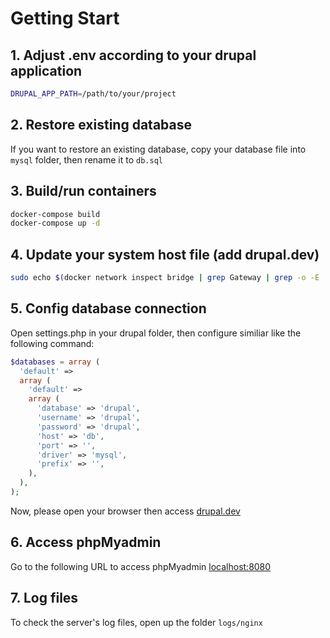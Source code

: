 # Getting Start

## 1. Adjust .env according to your drupal application

```sh
DRUPAL_APP_PATH=/path/to/your/project
```

## 2. Restore existing database

If you want to restore an existing database, copy your database file into `mysql` folder, then rename it to `db.sql`

## 3. Build/run containers

```bash
docker-compose build
docker-compose up -d
```

## 4. Update your system host file (add drupal.dev)

```bash
sudo echo $(docker network inspect bridge | grep Gateway | grep -o -E '[0-9\.]+') "drupal.dev" >> /etc/hosts
```

## 5. Config database connection

Open settings.php in your drupal folder, then configure similiar like the following command:

```php
$databases = array (
  'default' =>
  array (
    'default' =>
    array (
      'database' => 'drupal',
      'username' => 'drupal',
      'password' => 'drupal',
      'host' => 'db',
      'port' => '',
      'driver' => 'mysql',
      'prefix' => '',
    ),
  ),
);
```

Now, please open your browser then access [drupal.dev](http://drupal.dev)

## 6. Access phpMyadmin

Go to the following URL to access phpMyadmin [localhost:8080](http://localhost:8080)

## 7. Log files

To check the server's log files, open up the folder `logs/nginx`
